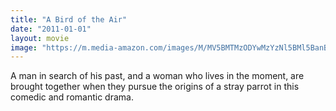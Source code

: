 ```yaml
---
title: "A Bird of the Air"
date: "2011-01-01"
layout: movie
image: "https://m.media-amazon.com/images/M/MV5BMTMzODYwMzYzNl5BMl5BanBnXkFtZTcwNjc4OTg2Nw@@._V1_SX300.jpg"
---
```


A man in search of his past, and a woman who lives in the moment, are brought together when they pursue the origins of a stray parrot in this comedic and romantic drama.
